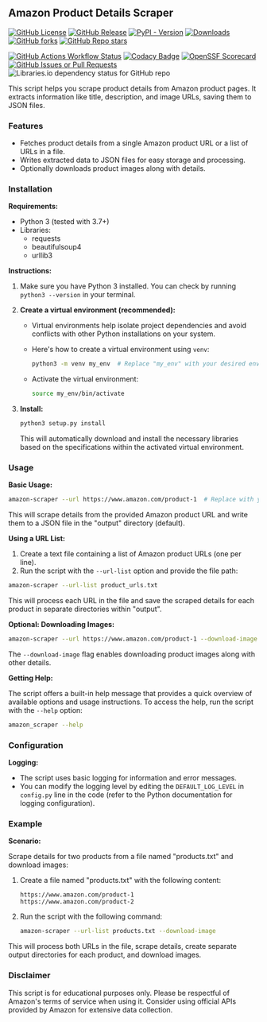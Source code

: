 ## Amazon Product Details Scraper

[![GitHub License](https://img.shields.io/github/license/ranjan-mohanty/amazon-product-details-scraper)](https://github.com/ranjan-mohanty/amazon-product-details-scraper/blob/main/LICENSE)
[![GitHub Release](https://img.shields.io/github/v/release/ranjan-mohanty/amazon-product-details-scraper)](https://github.com/ranjan-mohanty/amazon-product-details-scraper/releases)
[![PyPI - Version](https://img.shields.io/pypi/v/amazon-product-details-scraper)](https://pypi.org/project/amazon-product-details-scraper/)
[![Downloads](https://static.pepy.tech/badge/amazon-product-details-scraper)](https://pepy.tech/project/amazon-product-details-scraper)
[![GitHub forks](https://img.shields.io/github/forks/ranjan-mohanty/amazon-product-details-scraper)](https://github.com/ranjan-mohanty/amazon-product-details-scraper/forks)
[![GitHub Repo stars](https://img.shields.io/github/stars/ranjan-mohanty/amazon-product-details-scraper)](https://github.com/ranjan-mohanty/amazon-product-details-scraper/stargazers)

[![GitHub Actions Workflow Status](https://img.shields.io/github/actions/workflow/status/ranjan-mohanty/amazon-product-details-scraper/build.yml)](https://github.com/ranjan-mohanty/amazon-product-details-scraper/actions/workflows/build.yml)
[![Codacy Badge](https://api.codacy.com/project/badge/Grade/b89627c398a242c59ed39b09e7444670)](https://app.codacy.com/gh/ranjan-mohanty/amazon-product-details-scraper?utm_source=github.com&utm_medium=referral&utm_content=ranjan-mohanty/amazon-product-details-scraper&utm_campaign=Badge_Grade)
[![OpenSSF Scorecard](https://api.securityscorecards.dev/projects/github.com/ranjan-mohanty/amazon-product-details-scraper/badge)](https://securityscorecards.dev/viewer/?uri=github.com/ranjan-mohanty/amazon-product-details-scraper)
[![GitHub Issues or Pull Requests](https://img.shields.io/github/issues/ranjan-mohanty/amazon-product-details-scraper)](https://github.com/ranjan-mohanty/amazon-product-details-scraper/issues)
![Libraries.io dependency status for GitHub repo](https://img.shields.io/librariesio/github/ranjan-mohanty/amazon-product-details-scraper)

This script helps you scrape product details from Amazon product pages. It extracts information like title, description, and image URLs, saving them to JSON files.

### Features

- Fetches product details from a single Amazon product URL or a list of URLs in a file.
- Writes extracted data to JSON files for easy storage and processing.
- Optionally downloads product images along with details.

### Installation

**Requirements:**

- Python 3 (tested with 3.7+)
- Libraries:
  - requests
  - beautifulsoup4
  - urllib3

**Instructions:**

1. Make sure you have Python 3 installed. You can check by running `python3 --version` in your terminal.
2. **Create a virtual environment (recommended):**

   - Virtual environments help isolate project dependencies and avoid conflicts with other Python installations on your system.
   - Here's how to create a virtual environment using `venv`:

     ```bash
     python3 -m venv my_env  # Replace "my_env" with your desired environment name
     ```

   - Activate the virtual environment:

     ```bash
     source my_env/bin/activate
     ```

3. **Install:**

   ```bash
   python3 setup.py install
   ```

   This will automatically download and install the necessary libraries based on the specifications within the activated virtual environment.

### Usage

**Basic Usage:**

```bash
amazon-scraper --url https://www.amazon.com/product-1  # Replace with your product URL
```

This will scrape details from the provided Amazon product URL and write them to a JSON file in the "output" directory (default).

**Using a URL List:**

1. Create a text file containing a list of Amazon product URLs (one per line).
2. Run the script with the `--url-list` option and provide the file path:

```bash
amazon-scraper --url-list product_urls.txt
```

This will process each URL in the file and save the scraped details for each product in separate directories within "output".

**Optional: Downloading Images:**

```bash
amazon-scraper --url https://www.amazon.com/product-1 --download-image
```

The `--download-image` flag enables downloading product images along with other details.

**Getting Help:**

The script offers a built-in help message that provides a quick overview of available options and usage instructions. To access the help, run the script with the `--help` option:

```bash
amazon_scraper --help
```

### Configuration

**Logging:**

- The script uses basic logging for information and error messages.
- You can modify the logging level by editing the `DEFAULT_LOG_LEVEL` in `config.py` line in the code (refer to the Python documentation for logging configuration).

### Example

**Scenario:**

Scrape details for two products from a file named "products.txt" and download images:

1. Create a file named "products.txt" with the following content:

   ```
   https://www.amazon.com/product-1
   https://www.amazon.com/product-2
   ```

2. Run the script with the following command:

   ```bash
   amazon-scraper --url-list products.txt --download-image
   ```

This will process both URLs in the file, scrape details, create separate output directories for each product, and download images.

### Disclaimer

This script is for educational purposes only. Please be respectful of Amazon's terms of service when using it. Consider using official APIs provided by Amazon for extensive data collection.
